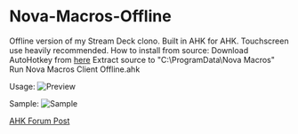 # Nova-Macros-Offline
Offline version of my Stream Deck clono. Built in AHK for AHK. Touchscreen use heavily recommended.
How to install from source:
Download AutoHotkey from [here](https://www.autohotkey.com/)
Extract source to "C:\ProgramData\Nova Macros"
Run Nova Macros Client Offline.ahk

Usage:
![Preview](https://i.postimg.cc/VvF8tbF4/Untitled.gif)

Sample:
![Sample](https://i.postimg.cc/brVvCHLC/sample.jpg)

[AHK Forum Post](https://www.autohotkey.com/boards/viewtopic.php?f=6&t=74562)
